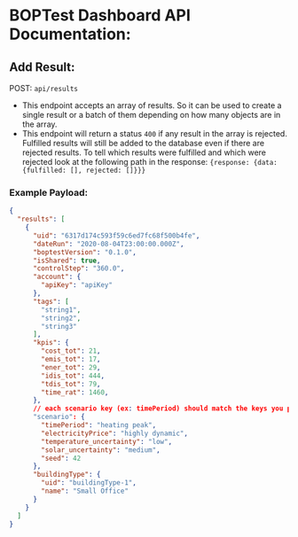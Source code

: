 # BOPTest Dashboard API Documentation:

## Add Result:

POST: `api/results`

- This endpoint accepts an array of results. So it can be used to create a single result or a batch of them depending on how many objects are in the array.
- This endpoint will return a status `400` if any result in the array is rejected. Fulfilled results will still be added to the database even if there are rejected results. To tell which results were fulfilled and which were rejected look at the following path in the response: `{response: {data: {fulfilled: [], rejected: []}}}`

### Example Payload:

```json
{
  "results": [
    {
      "uid": "6317d174c593f59c6ed7fc68f500b4fe",
      "dateRun": "2020-08-04T23:00:00.000Z",
      "boptestVersion": "0.1.0",
      "isShared": true,
      "controlStep": "360.0",
      "account": {
        "apiKey": "apiKey"
      },
      "tags": [
        "string1",
        "string2",
        "string3"
      ],
      "kpis": {
        "cost_tot": 21,
        "emis_tot": 17,
        "ener_tot": 29,
        "idis_tot": 444,
        "tdis_tot": 79,
        "time_rat": 1460,
      },
      // each scenario key (ex: timePeriod) should match the keys you plan to filter on
      "scenario": {
        "timePeriod": "heating peak",
        "electricityPrice": "highly dynamic",
        "temperature_uncertainty": "low",
        "solar_uncertainty": "medium",
        "seed": 42
      },
      "buildingType": {
        "uid": "buildingType-1",
        "name": "Small Office"
      }
    }
  ]
}
```
